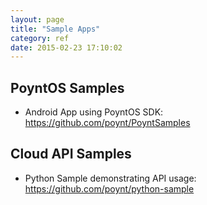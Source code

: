```yaml
---
layout: page
title: "Sample Apps"
category: ref
date: 2015-02-23 17:10:02
---
```


## PoyntOS Samples  

* Android App using PoyntOS SDK: https://github.com/poynt/PoyntSamples



## Cloud API Samples

* Python Sample demonstrating API usage: https://github.com/poynt/python-sample
